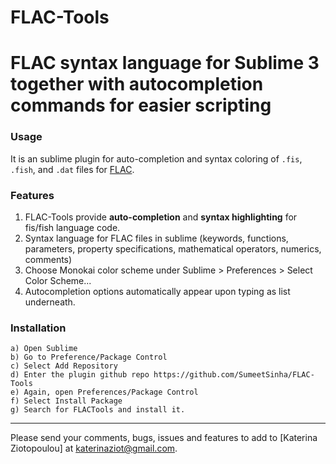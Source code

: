 # FLAC-Tools
FLAC syntax language for Sublime 3 together with autocompletion commands for easier scripting
=========

### Usage

It is an sublime plugin for auto-completion and syntax coloring of ```.fis```, ```.fish```, and ```.dat``` files for [FLAC](https://www.itascacg.com/software/FLAC).

### Features

1. FLAC-Tools provide **auto-completion** and **syntax highlighting** for fis/fish language code.
2. Syntax language for FLAC files in sublime (keywords, functions, parameters, property specifications, mathematical operators, numerics, comments)
3. Choose Monokai color scheme under Sublime > Preferences > Select Color Scheme...
4. Autocompletion options automatically appear upon typing as list underneath. 

### Installation 

	a) Open Sublime 
	b) Go to Preference/Package Control
	c) Select Add Repository
	d) Enter the plugin github repo https://github.com/SumeetSinha/FLAC-Tools
	e) Again, open Preferences/Package Control
	f) Select Install Package
	g) Search for FLACTools and install it.

---

Please send your comments, bugs, issues and features to add to [Katerina Ziotopoulou] at katerinaziot@gmail.com.
